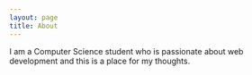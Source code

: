 ```yaml
---
layout: page
title: About
---
```




I am a Computer Science student who is passionate about web development and this is a place for my thoughts.
